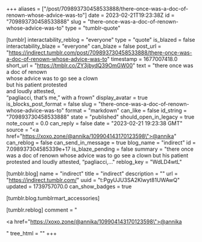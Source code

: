 +++
aliases = ["/post/709893730458533888/there-once-was-a-doc-of-renown-whose-advice-was-to"]
date = 2023-02-21T19:23:38Z
id = "709893730458533888"
slug = "there-once-was-a-doc-of-renown-whose-advice-was-to"
type = "tumblr-quote"

[tumblr]
interactability_reblog = "everyone"
type = "quote"
is_blazed = false
interactability_blaze = "everyone"
can_blaze = false
post_url = "https://indirect.tumblr.com/post/709893730458533888/there-once-was-a-doc-of-renown-whose-advice-was-to"
timestamp = 1677007418.0
short_url = "https://tmblr.co/ZY3jbydQ39OmGW00"
text = "there once was a doc of renown<br/>whose advice was to go see a clown<br/>but his patient protested<br/>and loudly attested,<br/>&ldquo;pagliacci, that&rsquo;s me,&rdquo; with a frown"
display_avatar = true
is_blocks_post_format = false
slug = "there-once-was-a-doc-of-renown-whose-advice-was-to"
format = "markdown"
can_like = false
id_string = "709893730458533888"
state = "published"
should_open_in_legacy = true
note_count = 0.0
can_reply = false
date = "2023-02-21 19:23:38 GMT"
source = "<a href=\"https://xoxo.zone/@annika/109904143170123598\">@annika</a>"
can_reblog = false
can_send_in_message = true
blog_name = "indirect"
id = 7.098937304585339e+17
is_blaze_pending = false
summary = "there once was a doc of renown whose advice was to go see a clown but his patient protested and loudly attested, “pagliacci,..."
reblog_key = "WdLD4wtL"

[tumblr.blog]
name = "indirect"
title = "indirect"
description = ""
url = "https://indirect.tumblr.com/"
uuid = "t:PgyUJU3SA2Klwyt81UWAwQ"
updated = 1739757070.0
can_show_badges = true

[tumblr.blog.tumblrmart_accessories]

[tumblr.reblog]
comment = "<p><a href=\"https://xoxo.zone/@annika/109904143170123598\">@annika</a></p>"
tree_html = ""
+++
